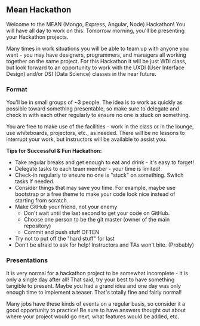 ## Mean Hackathon

Welcome to the MEAN (Mongo, Express, Angular, Node) Hackathon! You will 
have all day to work on this. Tomorrow morning, you'll be presenting your 
Hackathon projects.

Many times in work situations you will be able to team up with anyone you 
want - you may have designers, programmers, and managers all working 
together on the same project. For this Hackathon it will be just WDI class, 
but look forward to an opportunity to work with the UXDI (User Interface 
Design) and/or DSI (Data Science) classes in the near future.

### Format

You'll be in small groups of ~3 people. The idea is to work as quickly as possible toward something presentable, so make sure to delegate and check in with each other regularly to ensure no one is stuck on something.

You are free to make use of the facilities - work in the class or in the 
lounge, use whiteboards, projectors, etc., as needed. There will be no 
lessons to interrupt your work, but instructors will be available to assist 
you.

**Tips for Successful & Fun Hackathon:**
* Take regular breaks and get enough to eat and drink - it's easy to forget!
* Delegate tasks to each team member - your time is limited!
* Check-in regularly to ensure no one is "stuck" on something. Switch tasks if needed.
* Consider things that may save you time. For example, maybe use bootstrap or a free theme to make your code look nice instead of starting from scratch.
* Make GitHub your friend, not your enemy
    * Don't wait until the last second to get your code on GitHub.
    * Choose one person to be the git master (owner of the main repository)
    * Commit and push stuff OFTEN
* Try not to put off the "hard stuff" for last
* Don't be afraid to ask for help! Instructors and TAs won't bite. (Probably)

### Presentations

It is very normal for a hackathon project to be somewhat incomplete - it 
is only a single day after all! That said, try your best to have something 
tangible to present. Maybe you had a grand idea and one day 
was only enough time to implement a teaser. That's totally fine and fairly 
normal! 

Many jobs have these kinds of events on a regular basis, so consider it a good opportunity to practice! Be sure to have answers thought out about where your project would go next, what features would be added, etc.

